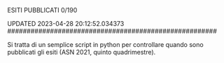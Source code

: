 ESITI PUBBLICATI 0/190 

UPDATED 2023-04-28 20:12:52.034373
######################################################

Si tratta di un semplice script in python per controllare quando sono pubblicati gli esiti (ASN 2021, quinto quadrimestre).

